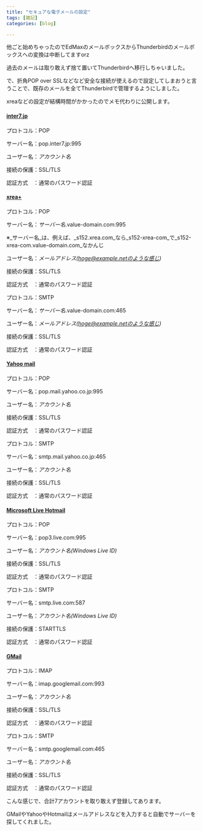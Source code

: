 ```yaml
---
title: "セキュアな電子メールの設定"
tags: [雑記]
categories: [blog]

---
```


他ごと始めちゃったのでEdMaxのメールボックスからThunderbirdのメールボックスへの変換は中断してますorz

過去のメールは取り敢えず捨て置いてThunderbirdへ移行しちゃいました。

で、折角POP over SSLなどなど安全な接続が使えるので設定してしまおうと言うことで、既存のメールを全てThunderbirdで管理するようにしました。

xreaなどの設定が結構時間がかかったのでメモ代わりに公開します。

#### [inter7.jp][1]

 [1]: http://www.inter7.jp/

プロトコル：POP

サーバー名：pop.inter7.jp:995

ユーザー名：_アカウント名_

接続の保護：SSL/TLS

認証方式　：通常のパスワード認証

#### [xrea+][2]

 [2]: http://www.xrea.com/

プロトコル：POP

サーバー名：_サーバー名_.value-domain.com:995

※_サーバー名_は、例えば、_s152.xrea.com_なら_s152-xrea-com_で_s152-xrea-com.value-domain.com_なかんじ

ユーザー名：_メールアドレス(hoge@example.netのような感じ)_

接続の保護：SSL/TLS

認証方式　：通常のパスワード認証



  


プロトコル：SMTP

サーバー名：_サーバー名_.value-domain.com:465

ユーザー名：_メールアドレス(hoge@example.netのような感じ)_

接続の保護：SSL/TLS

認証方式　：通常のパスワード認証

#### [Yahoo mail][3]

 [3]: http://www.yahoo.co.jp/

プロトコル：POP

サーバー名：pop.mail.yahoo.co.jp:995

ユーザー名：_アカウント名_

接続の保護：SSL/TLS

認証方式　：通常のパスワード認証



  


プロトコル：SMTP

サーバー名：smtp.mail.yahoo.co.jp:465

ユーザー名：_アカウント名_

接続の保護：SSL/TLS

認証方式　：通常のパスワード認証

#### [Microsoft Live Hotmail][4]

 [4]: http://www.live.com/

プロトコル：POP

サーバー名：pop3.live.com:995

ユーザー名：_アカウント名(Windows Live ID)_

接続の保護：SSL/TLS

認証方式　：通常のパスワード認証



  


プロトコル：SMTP

サーバー名：smtp.live.com:587

ユーザー名：_アカウント名(Windows Live ID)_

接続の保護：STARTTLS

認証方式　：通常のパスワード認証

#### [GMail][5]

 [5]: http://www.googlemail.com/

プロトコル：IMAP

サーバー名：imap.googlemail.com:993

ユーザー名：_アカウント名_

接続の保護：SSL/TLS

認証方式　：通常のパスワード認証



  


プロトコル：SMTP

サーバー名：smtp.googlemail.com:465

ユーザー名：_アカウント名_

接続の保護：SSL/TLS

認証方式　：通常のパスワード認証



  


こんな感じで、合計7アカウントを取り敢えず登録してあります。

GMailやYahooやHotmailはメールアドレスなどを入力すると自動でサーバーを探してくれました。